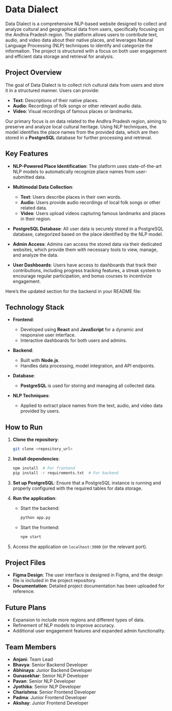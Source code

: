 # Data Dialect 

Data Dialect is a comprehensive NLP-based website designed to collect and analyze cultural and geographical data from users, specifically focusing on the Andhra Pradesh region. The platform allows users to contribute text, audio, and video data about their native places, and leverages Natural Language Processing (NLP) techniques to identify and categorize the information. The project is structured with a focus on both user engagement and efficient data storage and retrieval for analysis.

## Project Overview

The goal of Data Dialect is to collect rich cultural data from users and store it in a structured manner. Users can provide:
- **Text**: Descriptions of their native places.
- **Audio**: Recordings of folk songs or other relevant audio data.
- **Video**: Visual recordings of famous places or landmarks.

Our primary focus is on data related to the Andhra Pradesh region, aiming to preserve and analyze local cultural heritage. Using NLP techniques, the model identifies the place names from the provided data, which are then stored in a **PostgreSQL** database for further processing and retrieval.

## Key Features

- **NLP-Powered Place Identification**: The platform uses state-of-the-art NLP models to automatically recognize place names from user-submitted data.
  
- **Multimodal Data Collection**:
  - **Text**: Users describe places in their own words.
  - **Audio**: Users provide audio recordings of local folk songs or other related data.
  - **Video**: Users upload videos capturing famous landmarks and places in their region.

- **PostgreSQL Database**: All user data is securely stored in a PostgreSQL database, categorized based on the place identified by the NLP model.

- **Admin Access**: Admins can access the stored data via their dedicated websites, which provide them with necessary tools to view, manage, and analyze the data.

- **User Dashboards**: Users have access to dashboards that track their contributions, including progress tracking features, a streak system to encourage regular participation, and bonus courses to incentivize engagement.

Here’s the updated section for the backend in your README file:

## Technology Stack

- **Frontend**: 
  - Developed using **React** and **JavaScript** for a dynamic and responsive user interface.
  - Interactive dashboards for both users and admins.
  
- **Backend**:
  - Built with **Node.js**.
  - Handles data processing, model integration, and API endpoints.

- **Database**: 
  - **PostgreSQL** is used for storing and managing all collected data.
  
- **NLP Techniques**: 
  - Applied to extract place names from the text, audio, and video data provided by users.

## How to Run

1. **Clone the repository**:
   ```bash
   git clone <repository_url>
   ```

2. **Install dependencies**:
   ```bash
   npm install  # For frontend
   pip install -r requirements.txt  # For backend
   ```

3. **Set up PostgreSQL**:
   Ensure that a PostgreSQL instance is running and properly configured with the required tables for data storage.

4. **Run the application**:
   - Start the backend: 
     ```bash
     python app.py
     ```
   - Start the frontend:
     ```bash
     npm start
     ```

5. Access the application on `localhost:3000` (or the relevant port).

## Project Files

- **Figma Design**: The user interface is designed in Figma, and the design file is included in the project repository.
- **Documentation**: Detailed project documentation has been uploaded for reference.

## Future Plans

- Expansion to include more regions and different types of data.
- Refinement of NLP models to improve accuracy.
- Additional user engagement features and expanded admin functionality. 

## Team Members

- **Anjani**: Team Lead 
- **Bhavya**: Senior Backend Developer
- **Abhinaya**: Junior Backend Developer
- **Gunasekhar**: Senior NLP Developer
- **Pavan**: Senior NLP Developer
- **Jyothika**: Senior NLP Developer
- **Charishma**: Senior Frontend Developer
- **Padma**: Junior Frontend Developer
- **Akshay**: Junior Frontend Developer

